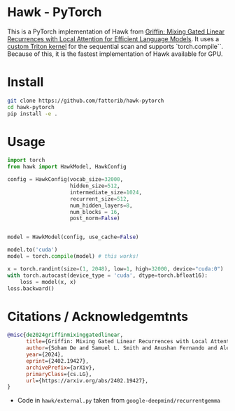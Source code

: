 # Hawk - PyTorch 

This is a PyTorch implementation of Hawk from [Griffin: Mixing Gated Linear Recurrences with Local Attention for Efficient Language Models](https://arxiv.org/abs/2402.19427). It uses a [custom Triton kernel](https://github.com/fattorib/fast_sequential_scan) for the sequential scan and supports `torch.compile``. Because of this, it is the fastest implementation of Hawk available for GPU. 

# Install

```bash
git clone https://github.com/fattorib/hawk-pytorch
cd hawk-pytorch
pip install -e .
```

# Usage

```python
import torch 
from hawk import HawkModel, HawkConfig

config = HawkConfig(vocab_size=32000, 
                    hidden_size=512, 
                    intermediate_size=1024, 
                    recurrent_size=512, 
                    num_hidden_layers=8, 
                    num_blocks = 16,
                    post_norm=False)


model = HawkModel(config, use_cache=False)

model.to('cuda')
model = torch.compile(model) # this works!

x = torch.randint(size=(1, 2048), low=1, high=32000, device="cuda:0")
with torch.autocast(device_type = 'cuda', dtype=torch.bfloat16):
    loss = model(x, x)
loss.backward()
```

# Citations / Acknowledgemtnts

```bibtex
@misc{de2024griffinmixinggatedlinear,
      title={Griffin: Mixing Gated Linear Recurrences with Local Attention for Efficient Language Models}, 
      author={Soham De and Samuel L. Smith and Anushan Fernando and Aleksandar Botev and George Cristian-Muraru and Albert Gu and Ruba Haroun and Leonard Berrada and Yutian Chen and Srivatsan Srinivasan and Guillaume Desjardins and Arnaud Doucet and David Budden and Yee Whye Teh and Razvan Pascanu and Nando De Freitas and Caglar Gulcehre},
      year={2024},
      eprint={2402.19427},
      archivePrefix={arXiv},
      primaryClass={cs.LG},
      url={https://arxiv.org/abs/2402.19427}, 
}
```

- Code in `hawk/external.py` taken from `google-deepmind/recurrentgemma`
